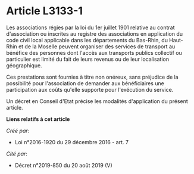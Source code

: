 # Article L3133-1

Les associations régies par la loi du 1er juillet 1901 relative au  contrat d'association ou inscrites au registre des
associations en  application du code civil local applicable dans les départements du  Bas-Rhin, du Haut-Rhin et de la Moselle
peuvent organiser des services  de transport au bénéfice des personnes dont l'accès aux transports  publics collectif ou
particulier est limité du fait de leurs revenus ou  de leur localisation géographique. 

Ces  prestations sont fournies à titre non onéreux, sans préjudice de la  possibilité pour l'association de demander aux
bénéficiaires une  participation aux coûts qu'elle supporte pour l'exécution du service. 

Un décret en Conseil d'Etat précise les modalités d'application du présent article.

**Liens relatifs à cet article**

_Créé par_:

  - Loi n°2016-1920 du 29 décembre 2016 - art. 7

_Cité par_:

  - Décret n°2019-850 du 20 août 2019 (V)
